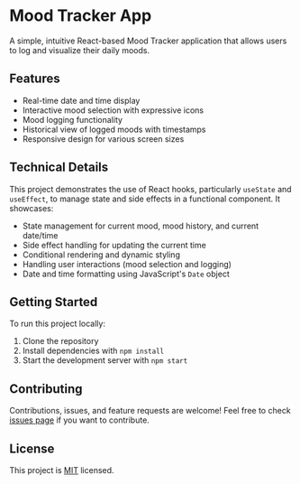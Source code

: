 # Mood Tracker App

A simple, intuitive React-based Mood Tracker application that allows users to log and visualize their daily moods.

## Features

- Real-time date and time display
- Interactive mood selection with expressive icons
- Mood logging functionality
- Historical view of logged moods with timestamps
- Responsive design for various screen sizes

## Technical Details

This project demonstrates the use of React hooks, particularly `useState` and `useEffect`, to manage state and side effects in a functional component. It showcases:

- State management for current mood, mood history, and current date/time
- Side effect handling for updating the current time
- Conditional rendering and dynamic styling
- Handling user interactions (mood selection and logging)
- Date and time formatting using JavaScript's `Date` object

## Getting Started

To run this project locally:

1. Clone the repository
2. Install dependencies with `npm install`
3. Start the development server with `npm start`

## Contributing

Contributions, issues, and feature requests are welcome! Feel free to check [issues page](link-to-your-issues-page) if you want to contribute.

## License

This project is [MIT](link-to-your-license-file) licensed.
